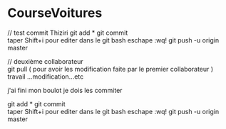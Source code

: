 # CourseVoitures
// test commit Thiziri
git add *
git commit  
taper Shift+i pour editer dans le git bash
eschape
:wq!
git push -u origin master


// deuxième collaborateur  
git pull  ( pour avoir les modification faite par le premier collaborateur )
travail ...modification...etc

j'ai fini mon boulot je dois les commiter

git add *
git commit  
taper Shift+i pour editer dans le git bash
eschape
:wq!
git push -u origin master